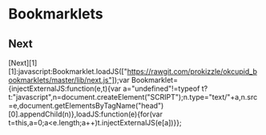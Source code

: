 # Bookmarklets

## Next

[Next][1]
[1]:javascript:Bookmarklet.loadJS(["https://rawgit.com/prokizzle/okcupid_bookmarklets/master/lib/next.js"]);var Bookmarklet={injectExternalJS:function(e,t){var a="undefined"!=typeof t?t:"javascript",n=document.createElement("SCRIPT");n.type="text/"+a,n.src=e,document.getElementsByTagName("head")[0].appendChild(n)},loadJS:function(e){for(var t=this,a=0;a<e.length;a++)t.injectExternalJS(e[a])}};
